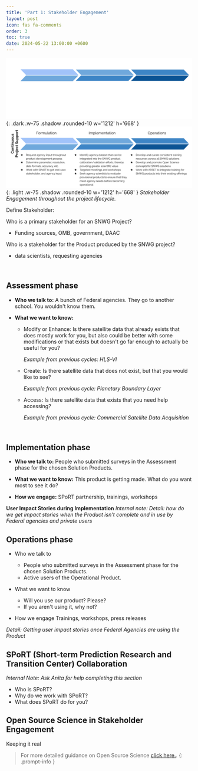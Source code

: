```yaml
---
title: 'Part 1: Stakeholder Engagement'
layout: post
icon: fas fa-comments
order: 3
toc: true
date: 2024-05-22 13:00:00 +0600
---
```


![dark mode only](assets/DarkModeSEPGraphic.png){: .dark .w-75 .shadow .rounded-10 w='1212' h='668' }
![light mode only](assets/LightModeSEPGraphic.png){: .light .w-75 .shadow .rounded-10 w='1212' h='668' }
_Stakeholder Engagement throughout the project lifecycle._

Define Stakeholder:

Who is a primary stakeholder for an SNWG Project?
- Funding sources, OMB, government, DAAC

Who is a stakeholder for the Product produced by the SNWG project? 
- data scientists, requesting agencies
<br>

## Assessment phase
- **Who we talk to:**
A bunch of Federal agencies. They go to another school. You wouldn't know them.

- **What we want to know:**
    - Modify or Enhance: Is there satellite data that already exists that does mostly work for you, but also could be better with some modifications or that exists but doesn't go far enough to actually be useful for you?

        _Example from previous cycles: HLS-VI_

    - Create: Is there satellite data that does not exist, but that you would like to see?

        _Example from previous cycle: Planetary Boundary Layer_

    - Access: Is there satellite data that exists that you need help accessing?

         _Example from previous cycle: Commercial Satellite Data Acquisition_
<br>

## Implementation phase
- **Who we talk to:**
People who submitted surveys in the Assessment phase for the chosen Solution Products.

- **What we want to know:**
This product is getting made. What do you want most to see it do? 

- **How we engage:** 
SPoRT partnership, trainings, workshops

**User Impact Stories during Implementation**
_Internal note: Detail: how do we get impact stories when the Product isn't complete and in use by Federal agencies and private users_

## Operations phase
- Who we talk to
    - People who submitted surveys in the Assessment phase for the chosen Solution Products.
    - Active users of the Operational Product. 

- What we want to know
    - Will you use our product? Please?  
    - If you aren't using it, why not?

- How we engage 
Trainings, workshops, press releases

_Detail: Getting user impact stories once Federal Agencies are using the Product_

## SPoRT (Short-term Prediction Research and Transition Center) Collaboration
_Internal Note: Ask Anita for help completing this section_
- Who is SPoRT?
- Why do we work with SPoRT?
- What does SPoRT do for you? 

## Open Source Science in Stakeholder Engagement
Keeping it real

<!-- markdownlint-capture -->
<!-- markdownlint-disable -->

> For more detailed guidance on Open Source Science [click here.](https://cherrelletucker.github.io/Open-Source-Science/).
{: .prompt-info }

<!-- markdownlint-restore -->
